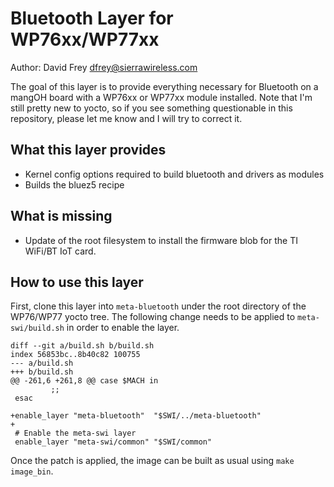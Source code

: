 # Bluetooth Layer for WP76xx/WP77xx

Author: David Frey <dfrey@sierrawireless.com>

The goal of this layer is to provide everything necessary for Bluetooth on a mangOH board with a
WP76xx or WP77xx module installed. Note that I'm still pretty new to yocto, so if you see something
questionable in this repository, please let me know and I will try to correct it.

## What this layer provides
* Kernel config options required to build bluetooth and drivers as modules
* Builds the bluez5 recipe

## What is missing
* Update of the root filesystem to install the firmware blob for the TI WiFi/BT IoT card.

## How to use this layer
First, clone this layer into `meta-bluetooth` under the root directory of the WP76/WP77 yocto tree.
The following change needs to be applied to `meta-swi/build.sh` in order to enable the layer.
```
diff --git a/build.sh b/build.sh
index 56853bc..8b40c82 100755
--- a/build.sh
+++ b/build.sh
@@ -261,6 +261,8 @@ case $MACH in
         ;;
 esac
 
+enable_layer "meta-bluetooth"  "$SWI/../meta-bluetooth"
+
 # Enable the meta-swi layer
 enable_layer "meta-swi/common" "$SWI/common"
```

Once the patch is applied, the image can be built as usual using `make image_bin`.
